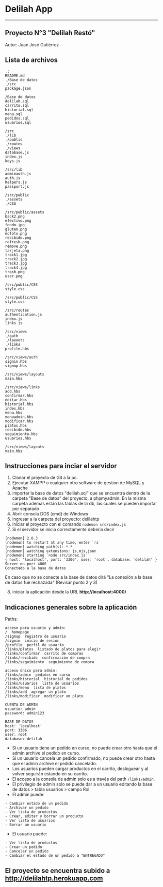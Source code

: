 # Delilah App
---

## Proyecto N°3 "Delilah Restó" 

Autor: Juan José Gutiérrez

Lista de archivos
-----
```
.:
README.md
./Base de datos
./src
package.json

```
```
/Base de datos
delilah.sql
carrito.sql
historial.sql
menu.sql
pedidos.sql
usuarios.sql
```
```
/src
./lib
./public
./routes
./views
database.js
index.js
keys.js
```
```
/src/lib
adminauth.js
auth.js
helpers.js
passport.js
```
```
/src/public
./assets
./CSS
```
```
/src/public/assets
back2.png
efectivo.png
fondo.jpg
gluten.png
nofoto.png
recibido.png
refresh.png
remove.png
tarjeta.png
track1.jpg
track2.jpg
track3.jpg
track4.jpg
trash.png
user.png
```
```
/src/public/CSS
style.css
```
```
/src/public/CSS
style.css
```
```
/src/routes
authentication.js
index.js
links.js
```
```
/src/views
./auth
./layouts
./links
profile.hbs
```
```
/src/views/auth
signin.hbs
signup.hbs
```
```
/src/views/layouts
main.hbs
```
```
/src/views/links
add.hbs
confirmar.hbs
editar.hbs
historial.hbs
index.hbs
menu.hbs
menuadmin.hbs
modificar.hbs
platos.hbs
recibido.hbs
seguimiento.hbs
usuarios.hbs
```
```
/src/views/layouts
main.hbs
```

Instrucciones para inciar el servidor
-----
1. Clonar el proyecto de Git a la pc.
2. Ejecutar XAMPP o cualquier otro software de gestion de MySQL y Apache
3. Importar la base de datos "delilah.sql" que se encuentra dentro de la carpeta "Base de datos" del proyecto, a phpmyadmin.
   En la misma carpeta además están las tablas de la db, las cuales se pueden importar por separado
4. Abrir consola DOS (cmd) de Windows
5. Ingresar a la carpeta del proyecto: delilahtp
6. Iniciar el proyecto con el comando `nodemon src/index.js`
7. Si el servidor se inicia correctamente debería decir 
```
[nodemon] 2.0.3
[nodemon] to restart at any time, enter `rs`
[nodemon] watching path(s): *.*
[nodemon] watching extensions: js,mjs,json
[nodemon] starting `node src/index.js`
{ host: 'localhost', port: '3306', user: 'root', database: 'delilah' }
Server on port 4000
Conectado a la base de datos
```
En caso que no se conecte a la base de datos dirá "La conexión a la base de datos fue rechazada" (Revisar punto 2 y 3)

8. Iniciar la aplicación desde la URL **http://localhost:4000/**

Indicaciones generales sobre la aplicación
-----
Paths:
```
acceso para usuario y admin:
/  homepage
/signup  registro de usuario
/signin  inicio de sesión
/profile  perfil de usuario
/links/platos  listado de platos para elegir
/links/confirmar  carrito de compras
/links/recibido  confirmación de compra
/links/seguimiento  seguimiento de compra

acceso único para admin:
/links/admin  pedidos en curso
/links/historial  historial de pedidos
/links/usuarios  lista de usuarios
/links/menu  lista de platos
/links/add  agregar un plato
/links/modificar  modificar un plato
```

```
CUENTA DE ADMIN
usuario: admin
password: admin123
```
```
BASE DE DATOS
host: 'localhost'
port: 3306
user: root
database: delilah
```


* Si un usuario tiene un pedido en curso, no puede crear otro hasta que el admin archive el pedido en curso.
* Si un usuario cancela un pedido confirmado, no puede crear otro hasta que el admin archive el pedido cancelado.
* Los usuarios pueden cargar productos en el carrito, desloguear y al volver seguirán estando en su carrito.
* El acceso a la consola de admin solo es a través del path `/links/admin`.
* El privilegio de admin solo se puede dar a un usuario editando la base de datos > tabla usuarios > campo Rol.
* El admin puede:
```
- Cambiar estado de un pedido
- Archivar un pedido
- Ver lista de productos
- Crear, editar y borrar un producto
- Ver lista de usuarios
- Borrar un usuario
```
* El usuario puede:
```
- Ver lista de productos
- Crear un pedido
- Cancelar un pedido
- Cambiar el estado de un pedido a "ENTREGADO"
```

## El proyecto se encuentra subido a http://delilahtp.herokuapp.com 

